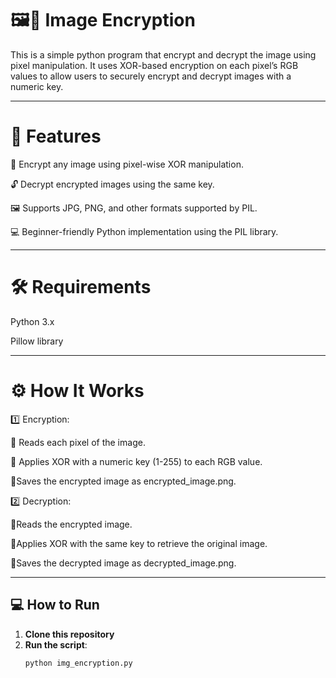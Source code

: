 # 🖼️🔐 Image Encryption
This is a simple python program that encrypt and decrypt the image using pixel manipulation. It uses XOR-based encryption on each pixel’s RGB values to allow users to securely encrypt and decrypt images with a numeric key.
___

# 🧠 Features
🔐 Encrypt any image using pixel-wise XOR manipulation.

🔓 Decrypt encrypted images using the same key.

🖼️ Supports JPG, PNG, and other formats supported by PIL.

💻 Beginner-friendly Python implementation using the PIL library.

___

# 🛠️ Requirements
Python 3.x

Pillow library

____

# ⚙️ How It Works
1️⃣ Encryption:

🔹 Reads each pixel of the image.

🔹 Applies XOR with a numeric key (1-255) to each RGB value.

🔹Saves the encrypted image as encrypted_image.png.

2️⃣ Decryption:

🔹Reads the encrypted image.

🔹Applies XOR with the same key to retrieve the original image.

🔹Saves the decrypted image as decrypted_image.png.

____

💻 How to Run
---
1. **Clone this repository**
2. **Run the script**:
   ```bash
   python img_encryption.py


